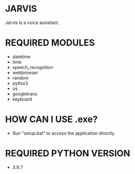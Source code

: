 # JARVIS
Jarvis is a voice assistant.

# REQUIRED MODULES
- datetime
- time
- speech_recognition
- webbrowser
- random
- pyttsx3
- os
- googletrans
- keyboard

# HOW CAN I USE .exe?
- Run "setup.bat" to access the application directly.

# REQUIRED PYTHON VERSION
- 3.9.7
